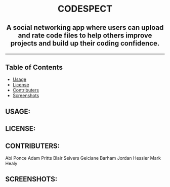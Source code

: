 # <p align="center">CODESPECT</p>

## <p align="center">A social networking app where users can upload and rate code files to help others improve projects and build up their coding confidence.</p>
***
## Table of Contents
  * [Usage](#usage)
  * [License](#license)
  * [Contributers](#contributers)
  * [Screenshots](#screenshots)

  ## USAGE:

  ## LICENSE:

  ## CONTRIBUTERS:
  Abi Ponce
  Adam Pritts
  Blair Seivers
  Geiciane Barham
  Jordan Hessler
  Mark Healy

  ## SCREENSHOTS: